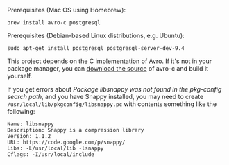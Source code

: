 Prerequisites (Mac OS using Homebrew):

    brew install avro-c postgresql

Prerequisites (Debian-based Linux distributions, e.g. Ubuntu):

    sudo apt-get install postgresql postgresql-server-dev-9.4

This project depends on the C implementation of [Avro](http://avro.apache.org/). 
If it's not in your package manager, you can 
[download the source](http://www.apache.org/dyn/closer.cgi/avro/) of avro-c
and build it yourself.

If you get errors about *Package libsnappy was not found in the pkg-config search path*,
and you have Snappy installed, you may need to create `/usr/local/lib/pkgconfig/libsnappy.pc`
with contents something like the following:

    Name: libsnappy
    Description: Snappy is a compression library
    Version: 1.1.2
    URL: https://code.google.com/p/snappy/
    Libs: -L/usr/local/lib -lsnappy
    Cflags: -I/usr/local/include

